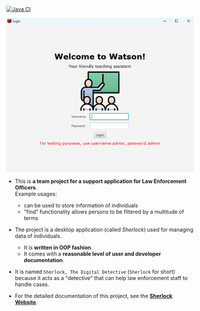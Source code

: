 [![Java CI](https://github.com/AY2223S1-CS2103T-T08-1/tp/actions/workflows/gradle.yml/badge.svg?branch=master)](https://github.com/AY2223S1-CS2103T-T08-1/tp/actions/workflows/gradle.yml)

![Ui](docs/images/Ui.png)

- This is **a team project for a support application for Law Enforcement Officers**.<br>
  Example usages:

  - can be used to store information of individuals
  - "find" functionality allows persons to be filtered by a multitude of terms

- The project is a desktop application (called _Sherlock_) used for managing data of individuals.
  - It is **written in OOP fashion**.
  - It comes with a **reasonable level of user and developer documentation**.
- It is named `Sherlock, The Digital Detective` (`Sherlock` for short) because it acts as a "detective" that can help law enforcement staff to handle cases.
- For the detailed documentation of this project, see the **[Sherlock Website](https://ay2223s1-cs2103t-t08-1.github.io/tp/)**.
